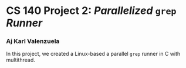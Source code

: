 # CS 140 Project 2: _Parallelized_ `grep` _Runner_
### Aj Karl Valenzuela

In this project, we created a Linux-based a parallel `grep` runner in C with multithread.
